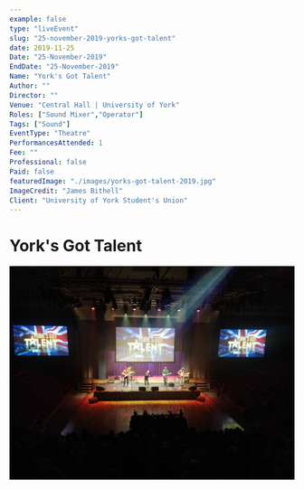 ```yaml
---
example: false
type: "liveEvent"
slug: "25-november-2019-yorks-got-talent"
date: 2019-11-25
Date: "25-November-2019"
EndDate: "25-November-2019"
Name: "York's Got Talent"
Author: ""
Director: ""
Venue: "Central Hall | University of York"
Roles: ["Sound Mixer","Operator"]
Tags: ["Sound"]
EventType: "Theatre"
PerformancesAttended: 1
Fee: ""
Professional: false
Paid: false
featuredImage: "./images/yorks-got-talent-2019.jpg"
ImageCredit: "James Bithell"
Client: "University of York Student's Union"
---
```


# York's Got Talent

![Image by James Bithell](./images/yorks-got-talent-2019.jpg)